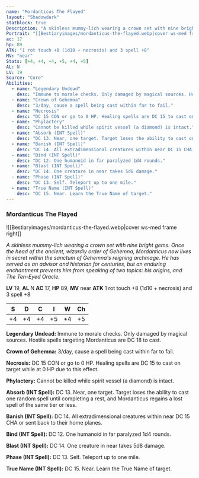 ```yaml
---
name: "Mordanticus The Flayed"
layout: "Shadowdark"
statblock: true
Description: "A skinless mummy-lich wearing a crown set with nine bright gems. Once the head of the ancient, wizardly order of Gehemna, Mordanticus now lives in secret within the sanctum of Gehemna's reigning archmage. He has served as an advisor and historian for centuries, but an enduring enchantment prevents him from speaking of two topics: his origins, and The Ten-Eyed Oracle."
Portrait: "[[Bestiaryimages/mordanticus-the-flayed.webp|cover ws-med frame right]]"
ac: 17
hp: 89
ATK: "1 rot touch +8 (1d10 + necrosis) and 3 spell +8"
MV: "near"
Stats: [+4, +4, +4, +5, +4, +5]
AL: N
LV: 19
Source: "Core"
Abilities:
  - name: "Legendary Undead"
    desc: "Immune to morale checks. Only damaged by magical sources. Hostile spells targeting Mordanticus are DC 18 to cast."
  - name: "Crown of Gehemna"
    desc: "3/day, cause a spell being cast within far to fail."
  - name: "Necrosis"
    desc: "DC 15 CON or go to 0 HP. Healing spells are DC 15 to cast on target while at 0 HP due to this effect."
  - name: "Phylactery"
    desc: "Cannot be killed while spirit vessel (a diamond) is intact."
  - name: "Absorb (INT Spell)"
    desc: "DC 13. Near, one target. Target loses the ability to cast one random spell until completing a rest, and Mordanticus regains a lost spell of the same tier or less."
  - name: "Banish (INT Spell)"
    desc: "DC 14. All extradimensional creatures within near DC 15 CHA or sent back to their home planes."
  - name: "Bind (INT Spell)"
    desc: "DC 12. One humanoid in far paralyzed 1d4 rounds."
  - name: "Blast (INT Spell)"
    desc: "DC 14. One creature in near takes 5d8 damage."
  - name: "Phase (INT Spell)"
    desc: "DC 13. Self. Teleport up to one mile."
  - name: "True Name (INT Spell)"
    desc: "DC 15. Near. Learn the True Name of target."
---
```


### Mordanticus The Flayed

![[Bestiaryimages/mordanticus-the-flayed.webp|cover ws-med frame right]]

_A skinless mummy-lich wearing a crown set with nine bright gems. Once the head of the ancient, wizardly order of Gehemna, Mordanticus now lives in secret within the sanctum of Gehemna's reigning archmage. He has served as an advisor and historian for centuries, but an enduring enchantment prevents him from speaking of two topics: his origins, and The Ten-Eyed Oracle._

**LV** 19, **AL** N
**AC** 17, **HP** 89, **MV** near
**ATK** 1 rot touch +8 (1d10 + necrosis) and 3 spell +8

|  S  |  D  |  C  |  I  |  W  |  Ch  |
|:---:|:---:|:---:|:---:|:---:|:----:|
| +4 | +4 | +4 | +5 | +4 | +5 |

**Legendary Undead:** Immune to morale checks. Only damaged by magical sources. Hostile spells targeting Mordanticus are DC 18 to cast.

**Crown of Gehemna:** 3/day, cause a spell being cast within far to fail.

**Necrosis:** DC 15 CON or go to 0 HP. Healing spells are DC 15 to cast on target while at 0 HP due to this effect.

**Phylactery:** Cannot be killed while spirit vessel (a diamond) is intact.

**Absorb (INT Spell):** DC 13. Near, one target. Target loses the ability to cast one random spell until completing a rest, and Mordanticus regains a lost spell of the same tier or less.

**Banish (INT Spell):** DC 14. All extradimensional creatures within near DC 15 CHA or sent back to their home planes.

**Bind (INT Spell):** DC 12. One humanoid in far paralyzed 1d4 rounds.

**Blast (INT Spell):** DC 14. One creature in near takes 5d8 damage.

**Phase (INT Spell):** DC 13. Self. Teleport up to one mile.

**True Name (INT Spell):** DC 15. Near. Learn the True Name of target.

